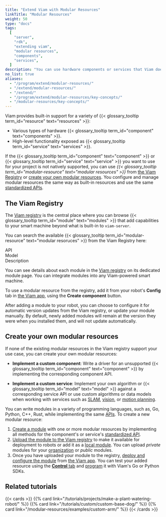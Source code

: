 ```yaml
---
title: "Extend Viam with Modular Resources"
linkTitle: "Modular Resources"
weight: 50
type: "docs"
tags:
  [
    "server",
    "rdk",
    "extending viam",
    "modular resources",
    "components",
    "services",
  ]
description: "You can use hardware components or services that Viam does not natively support, by adding them through existing modular resources from the Viam Registry or by creating new modular resources."
no_list: true
aliases:
  - "/program/extend/modular-resources/"
  - "/extend/modular-resources/"
  - "/extend/"
  - "/program/extend/modular-resources/key-concepts/"
  - "/modular-resources/key-concepts/"
---
```


Viam provides built-in support for a variety of {{< glossary_tooltip term_id="resource" text="resources" >}}:

- Various types of hardware {{< glossary_tooltip term_id="component" text="components" >}}.
- High-level functionality exposed as {{< glossary_tooltip term_id="service" text="services" >}}.

If the {{< glossary_tooltip term_id="component" text="component" >}} or {{< glossary_tooltip term_id="service" text="service" >}} you want to use for your project is not natively supported, you can use _{{< glossary_tooltip term_id="modular-resource" text="modular resources" >}}_ from [the Viam Registry](#the-viam-registry) or [create your own modular resources](#create-your-own-modular-resources).
You configure and manage modular resources the same way as built-in resources and use the same [standardized APIs](/program/apis/).

## The Viam Registry

The [Viam registry](https://app.viam.com/registry) is the central place where you can browse {{< glossary_tooltip term_id="module" text="modules" >}} that add capabilities to your smart machine beyond what is built-in to `viam-server`.

You can search the available {{< glossary_tooltip term_id="modular-resource" text="modular resoruces" >}} from the Viam Registry here:

<div id="searchbox"></div>
<p>
<div id="searchstats"></div></p>
<div class="mr-component" id="">
  <div class="modellistheader">
    <div class="type">API</div>
    <div class="name">Model</div>
    <div>Description</div>
  </div>
<div id="hits" class="modellist">
</div>
<div id="pagination"></div>
</div>

You can see details about each module in the [Viam registry](https://app.viam.com/registry) on its dedicated module page.
You can integrate modules into any Viam-powered smart machine.

To use a modular resource from the registry, add it from your robot's **Config** tab in [the Viam app](https://app.viam.com/), using the **Create component** button.

After adding a module to your robot, you can choose to configure it for automatic version updates from the Viam registry, or update your module manually.
By default, newly added modules will remain at the version they were when you installed them, and will not update automatically.

## Create your own modular resources

If none of the existing modular resources in the Viam registry support your use case, you can create your own modular resources:

- **Implement a custom component**: Write a driver for an unsupported {{< glossary_tooltip term_id="component" text="component" >}} by implementing the corresponding component API.

- **Implement a custom service**: Implement your own algorithm or {{< glossary_tooltip term_id="model" text="model" >}} against a corresponding service API or use custom algorithms or data models when working with services such as [SLAM](/services/slam/), [vision](/services/vision/), or [motion planning](/services/motion/).

You can write modules in a variety of programming languages, such as, Go, Python, C++, Rust, while implementing the same [APIs](/program/apis/).
To create a new modular resource:

1. [Create a module](/modular-resources/create/) with one or more modular resources by implementing all methods for the component's or service's [standardized API](/program/apis/).
1. [Upload the module to the Viam registry](/modular-resources/upload/) to make it available for deployment to robots or add it as a [local module](/modular-resources/configure/#local-modules).
   You can upload _private_ modules for your [organization](/manage/fleet/organizations/) or _public_ modules.
1. Once you have uploaded your module to the registry, [deploy and configure the module](/modular-resources/configure/) from [the Viam app](https://app.viam.com/).
   You can test your added resource using the [**Control** tab](/manage/fleet/#remote-control) and [program](/program/) it with Viam's Go or Python SDKs.

## Related tutorials

{{< cards >}}
{{% card link="/tutorials/projects/make-a-plant-watering-robot/" %}}
{{% card link="/tutorials/custom/custom-base-dog/" %}}
{{% card link="/modular-resources/examples/custom-arm/" %}}
{{< /cards >}}
